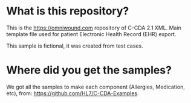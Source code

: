 # What is this repository?

This is the https://omniwound.com repository of C-CDA 2.1 XML. Main template file used for patient Electronic Health Record (EHR) export.

This sample is fictional, it was created from test cases.

# Where did you get the samples?
We got all the samples to make each component (Allergies, Medication, etc), from: https://github.com/HL7/C-CDA-Examples.